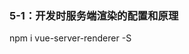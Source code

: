 <h3>5-1：开发时服务端渲染的配置和原理</h3   
<p>npm i vue-server-renderer -S</p>
<p></p>
<p></p>
<p></p>
<p></p>
<p></p>
<p></p>
  
        
          
         
         
          
       
         
          
          
         
    
          
            
            
            
            
  
      
      
        
        
   
   
       
        
    

